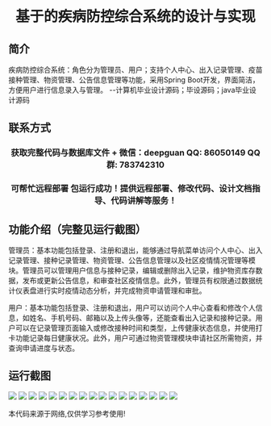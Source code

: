 <p><h1 align="center">基于的疾病防控综合系统的设计与实现</h1></p>

## 简介
疾病防控综合系统：角色分为管理员、用户；支持个人中心、出入记录管理、疫苗接种管理、物资管理、公告信息管理等功能，采用Spring Boot开发，界面简洁，方便用户进行信息录入与管理。    --计算机毕业设计源码；毕设源码；java毕业设计源码


## 联系方式
<p><h3 align="center">获取完整代码与数据库文件 + 微信：deepguan QQ: 86050149 QQ群: 783742310</h3></p>
<p><h3 align="center">可帮忙远程部署 包运行成功！提供远程部署、修改代码、设计文档指导、代码讲解等服务！</h3></p>

## 功能介绍（完整见运行截图）
管理员：基本功能包括登录、注册和退出，能够通过导航菜单访问个人中心、出入记录管理、接种记录管理、物资管理、公告信息管理以及社区疫情情况管理等模块。管理员可以管理用户信息与接种记录，编辑或删除出入记录，维护物资库存数据，发布或更新公告信息，和审查社区疫情信息。此外，管理员有权限通过数据统计仪表盘进行实时疫情动态分析，并完成物资申请管理和审批。

用户：基本功能包括登录、注册和退出，用户可以访问个人中心查看和修改个人信息，如姓名、手机号码、邮箱以及上传头像等，还能查看出入记录和接种记录。用户可以在记录管理页面输入或修改接种时间和类型，上传健康状态信息，并使用打卡功能记录每日健康状况。此外，用户可通过物资管理模块申请社区所需物资，并查询申请进度与状态。


## 运行截图
![](img/001.jpg)
![](img/002.jpg)
![](img/003.jpg)
![](img/004.jpg)
![](img/005.jpg)
![](img/006.jpg)
![](img/007.jpg)
![](img/008.jpg)
![](img/009.jpg)
![](img/010.jpg)
![](img/011.jpg)
![](img/012.jpg)
![](img/013.jpg)
![](img/014.jpg)
![](img/015.jpg)
![](img/016.jpg)
![](img/017.jpg)

<p>本代码来源于网络,仅供学习参考使用!</p>
